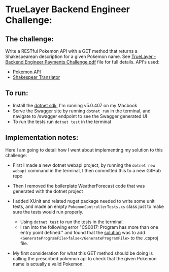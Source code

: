 # TrueLayer Backend Engineer Challenge:

## The challenge:
Write a RESTful Pokemon API with a GET method that returns a Shakespearean description for a given Pokemon name.
See [TrueLayer - Backend Engineer Payments Challenge.pdf](https://github.com/adamfriswell/TrueLayerBackendEngineerChallenge/blob/master/TrueLayer%20-%20Backend%20Engineer%20Payments%20Challenge.pdf) file for full details.
API's used:
* [Pokemon API](https://pokeapi.co/)
* [Shakespear Translator](https://funtranslations.com/api/shakespeare)

## To run:
* Install the [dotnet sdk](https://dotnet.microsoft.com/en-us/download), I'm running v5.0.407 on my Macbook
* Serve the Swagger site by running `dotnet run` in the terminal, and navigate to /swagger endpoint to see the Swagger generated UI
* To run the tests run `dotnet test` in the terminal

## Implementation notes:
Here I am going to detail how I went about implementing my solution to this challenge:
* First I made a new dotnet webapi project, by running the `dotnet new webapi` command in the terminal, I then committed this to a new GitHub repo
* Then I removed the boilerplate WeatherForecast code that was generated with the dotnet project
* I added XUnit and related nuget package needed to write some unit tests, and made an empty `PokemonControllerTests.cs` class just to make sure the tests would run properly.
    * Using `dotnet test` to run the tests in the terminal.
    * I ran into the following error "CS0017: Program has more than one entry point defined." and found that the [solution](https://stackoverflow.com/questions/11747761/i-added-a-new-class-to-my-project-and-got-an-error-saying-program-main-has-mo) was to add `<GenerateProgramFile>false</GenerateProgramFile>` to the .csproj file.

* My first consideration for what this GET method should be doing is calling the prescribed pokemon api to check that the given Pokemon name is actually a valid Pokemon.